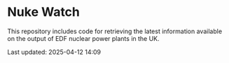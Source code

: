 # Nuke Watch

This repository includes code for retrieving the latest information available on the output of EDF nuclear power plants in the UK.

Last updated: 2025-04-12 14:09